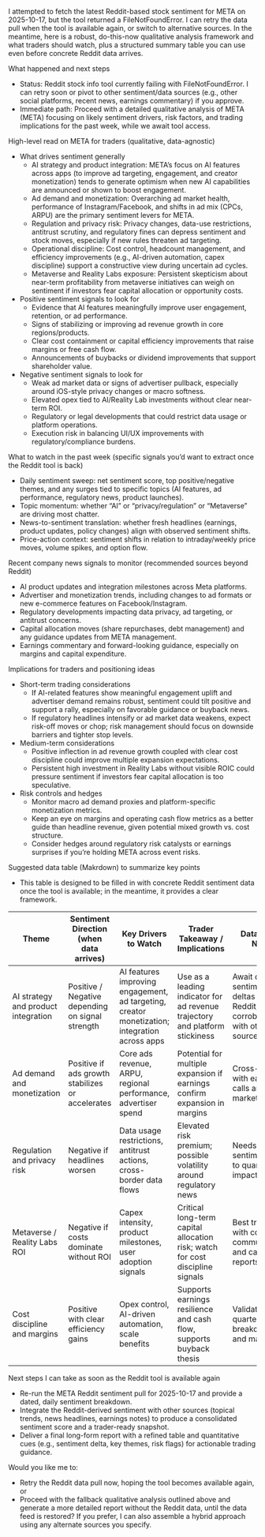 I attempted to fetch the latest Reddit-based stock sentiment for META on 2025-10-17, but the tool returned a FileNotFoundError. I can retry the data pull when the tool is available again, or switch to alternative sources. In the meantime, here is a robust, do-this-now qualitative analysis framework and what traders should watch, plus a structured summary table you can use even before concrete Reddit data arrives.

What happened and next steps
- Status: Reddit stock info tool currently failing with FileNotFoundError. I can retry soon or pivot to other sentiment/data sources (e.g., other social platforms, recent news, earnings commentary) if you approve.
- Immediate path: Proceed with a detailed qualitative analysis of META (META) focusing on likely sentiment drivers, risk factors, and trading implications for the past week, while we await tool access.

High-level read on META for traders (qualitative, data-agnostic)
- What drives sentiment generally
  - AI strategy and product integration: META’s focus on AI features across apps (to improve ad targeting, engagement, and creator monetization) tends to generate optimism when new AI capabilities are announced or shown to boost engagement.
  - Ad demand and monetization: Overarching ad market health, performance of Instagram/Facebook, and shifts in ad mix (CPCs, ARPU) are the primary sentiment levers for META.
  - Regulation and privacy risk: Privacy changes, data-use restrictions, antitrust scrutiny, and regulatory fines can depress sentiment and stock moves, especially if new rules threaten ad targeting.
  - Operational discipline: Cost control, headcount management, and efficiency improvements (e.g., AI-driven automation, capex discipline) support a constructive view during uncertain ad cycles.
  - Metaverse and Reality Labs exposure: Persistent skepticism about near-term profitability from metaverse initiatives can weigh on sentiment if investors fear capital allocation or opportunity costs.
- Positive sentiment signals to look for
  - Evidence that AI features meaningfully improve user engagement, retention, or ad performance.
  - Signs of stabilizing or improving ad revenue growth in core regions/products.
  - Clear cost containment or capital efficiency improvements that raise margins or free cash flow.
  - Announcements of buybacks or dividend improvements that support shareholder value.
- Negative sentiment signals to look for
  - Weak ad market data or signs of advertiser pullback, especially around iOS-style privacy changes or macro softness.
  - Elevated opex tied to AI/Reality Lab investments without clear near-term ROI.
  - Regulatory or legal developments that could restrict data usage or platform operations.
  - Execution risk in balancing UI/UX improvements with regulatory/compliance burdens.

What to watch in the past week (specific signals you’d want to extract once the Reddit tool is back)
- Daily sentiment sweep: net sentiment score, top positive/negative themes, and any surges tied to specific topics (AI features, ad performance, regulatory news, product launches).
- Topic momentum: whether “AI” or “privacy/regulation” or “Metaverse” are driving most chatter.
- News-to-sentiment translation: whether fresh headlines (earnings, product updates, policy changes) align with observed sentiment shifts.
- Price-action context: sentiment shifts in relation to intraday/weekly price moves, volume spikes, and option flow.

Recent company news signals to monitor (recommended sources beyond Reddit)
- AI product updates and integration milestones across Meta platforms.
- Advertiser and monetization trends, including changes to ad formats or new e-commerce features on Facebook/Instagram.
- Regulatory developments impacting data privacy, ad targeting, or antitrust concerns.
- Capital allocation moves (share repurchases, debt management) and any guidance updates from META management.
- Earnings commentary and forward-looking guidance, especially on margins and capital expenditure.

Implications for traders and positioning ideas
- Short-term trading considerations
  - If AI-related features show meaningful engagement uplift and advertiser demand remains robust, sentiment could tilt positive and support a rally, especially on favorable guidance or buyback news.
  - If regulatory headlines intensify or ad market data weakens, expect risk-off moves or chop; risk management should focus on downside barriers and tighter stop levels.
- Medium-term considerations
  - Positive inflection in ad revenue growth coupled with clear cost discipline could improve multiple expansion expectations.
  - Persistent high investment in Reality Labs without visible ROIC could pressure sentiment if investors fear capital allocation is too speculative.
- Risk controls and hedges
  - Monitor macro ad demand proxies and platform-specific monetization metrics.
  - Keep an eye on margins and operating cash flow metrics as a better guide than headline revenue, given potential mixed growth vs. cost structure.
  - Consider hedges around regulatory risk catalysts or earnings surprises if you’re holding META across event risks.

Suggested data table (Makrdown) to summarize key points
- This table is designed to be filled in with concrete Reddit sentiment data once the tool is available; in the meantime, it provides a clear framework.

| Theme | Sentiment Direction (when data arrives) | Key Drivers to Watch | Trader Takeaway / Implications | Data Gaps / Notes |
|---|---|---|---|---|
| AI strategy and product integration | Positive / Negative depending on signal strength | AI features improving engagement, ad targeting, creator monetization; integration across apps | Use as a leading indicator for ad revenue trajectory and platform stickiness | Await daily sentiment deltas from Reddit; corroborate with other sources |
| Ad demand and monetization | Positive if ads growth stabilizes or accelerates | Core ads revenue, ARPU, regional performance, advertiser spend | Potential for multiple expansion if earnings confirm expansion in margins | Cross-check with earnings calls and ad-market data |
| Regulation and privacy risk | Negative if headlines worsen | Data usage restrictions, antitrust actions, cross-border data flows | Elevated risk premium; possible volatility around regulatory news | Needs real-time sentiment feed to quantify impact |
| Metaverse / Reality Labs ROI | Negative if costs dominate without ROI | Capex intensity, product milestones, user adoption signals | Critical long-term capital allocation risk; watch for cost discipline signals | Best tracked with company communications and capex reports |
| Cost discipline and margins | Positive with clear efficiency gains | Opex control, AI-driven automation, scale benefits | Supports earnings resilience and cash flow, supports buyback thesis | Validate with quarterly cost breakdowns and margins |

Next steps I can take as soon as the Reddit tool is available again
- Re-run the META Reddit sentiment pull for 2025-10-17 and provide a dated, daily sentiment breakdown.
- Integrate the Reddit-derived sentiment with other sources (topical trends, news headlines, earnings notes) to produce a consolidated sentiment score and a trader-ready snapshot.
- Deliver a final long-form report with a refined table and quantitative cues (e.g., sentiment delta, key themes, risk flags) for actionable trading guidance.

Would you like me to:
- Retry the Reddit data pull now, hoping the tool becomes available again, or
- Proceed with the fallback qualitative analysis outlined above and generate a more detailed report without the Reddit data, until the data feed is restored? If you prefer, I can also assemble a hybrid approach using any alternate sources you specify.